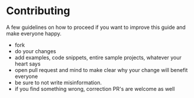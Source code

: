 # Contributing

A few guidelines on how to proceed if you want to improve this guide and make everyone happy.

- fork
- do your changes
- add examples, code snippets, entire sample projects, whatever your heart says
- open pull request and mind to make clear why your change will benefit everyone
- be sure to not write misinformation.
- if you find something wrong, correction PR's are welcome as well
